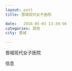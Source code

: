 ```yaml
--- 
layout: post 
title: 晋城现代女子医院

date:   2016-05-03 13:39:56 
categories: 其他  
city: 晋城
  
--- 
```

   
晋城现代女子医院

信息

